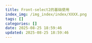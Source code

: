 ```yaml
---
title: Front-select2的基础使用
index_img: /img_index/index/XXXX.png
tags: []
categories: []
date: 2025-08-25 18:59:46
updated: 2025-08-25 18:59:46
---
```

